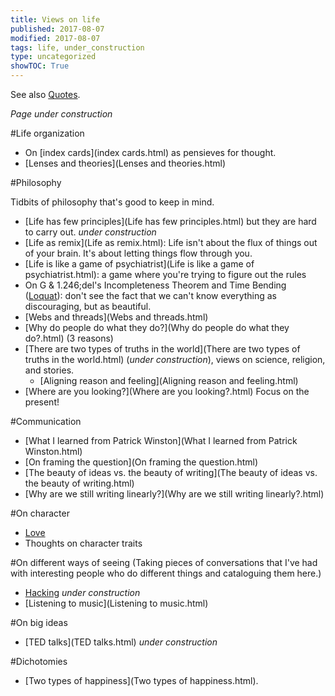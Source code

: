```yaml
---
title: Views on life
published: 2017-08-07
modified: 2017-08-07
tags: life, under_construction
type: uncategorized
showTOC: True
---
```




See also [Quotes](Quotes.html).

*Page under construction*

#Life organization
+ On [index cards](index cards.html) as pensieves for thought.
+ [Lenses and theories](Lenses and theories.html)

#Philosophy

Tidbits of philosophy that's good to keep in mind.

+ [Life has few principles](Life has few principles.html) but they are hard to carry out. *under construction*
+ [Life as remix](Life as remix.html): Life isn't about the flux of things out of your brain. It's about letting things flow through you.
+ [Life is like a game of psychiatrist](Life is like a game of psychiatrist.html): a game where you're trying to figure out the rules
+ On G
&
1.246;del's Incompleteness Theorem and Time Bending ([Loquat](Loquat.html)): don't see the fact that we can't know everything as discouraging, but as beautiful.
+ [Webs and threads](Webs and threads.html)
+ [Why do people do what they do?](Why do people do what they do?.html) (3 reasons)
+ [There are two types of truths in the world](There are two types of truths in the world.html) (*under construction*), views on science, religion, and stories.
    + [Aligning reason and feeling](Aligning reason and feeling.html)
+ [Where are you looking?](Where are you looking?.html) Focus on the present!

#Communication
+ [What I learned from Patrick Winston](What I learned from Patrick Winston.html)
+ [On framing the question](On framing the question.html)
+ [The beauty of ideas vs. the beauty of writing](The beauty of ideas vs. the beauty of writing.html)
+ [Why are we still writing linearly?](Why are we still writing linearly?.html)

#On character
+ [Love](Love.html)
+ Thoughts on character traits 

#On different ways of seeing
(Taking pieces of conversations that I've had with interesting people who do different things and cataloguing them here.)
+ [Hacking](Hacking.html) *under construction*
+ [Listening to music](Listening to music.html)

#On big ideas
+ [TED talks](TED talks.html) *under construction*

#Dichotomies
+ [Two types of happiness](Two types of happiness.html).






